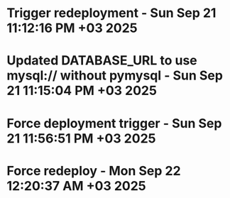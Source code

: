 # Trigger redeployment - Sun Sep 21 11:12:16 PM +03 2025
# Updated DATABASE_URL to use mysql:// without pymysql - Sun Sep 21 11:15:04 PM +03 2025
# Force deployment trigger - Sun Sep 21 11:56:51 PM +03 2025
# Force redeploy - Mon Sep 22 12:20:37 AM +03 2025
